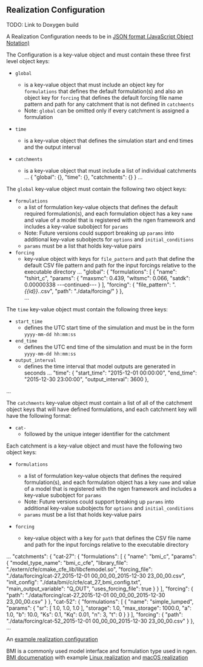 ## Realization Configuration

TODO: Link to Doxygen build

A Realization Configuration needs to be in [JSON format (JavaScript Object Notation)](https://www.json.org/json-en.html)

The Configuration is a key-value object and must contain these three first level object keys:
* `global` 
  * is a key-value object that must include an object key for `formulations` that defines the default formulation(s) and also an object key for `forcing` that defines the default forcing file name pattern and path for any catchment that is not defined in `catchments`
  * Note: `global` can be omitted only if every catchment is assigned a formulation 
        
* `time`
  * is a key-value object that defines the simulation start and end times and the output interval

* `catchments` 
  *  is a key-value object that must include a list of individual catchments
...
{
   "global": {},
   "time": {},
   "catchments": {}
} 
 ...

The `global` key-value object must contain the following two object keys:
* `formulations` 
  * a list of formulation key-value objects that defines the default required formulation(s), and each formulation object has a key `name` and value of a model that is registered with the ngen framework and includes a key-value subobject for `params` 
  * Note: Future versions could support breaking up `params` into additional key-value subobjects for `options` and `initial_conditions`
  * `params` must be a list that holds key-value pairs
* `forcing`
  * key-value object with keys for `file_pattern` and `path` that define the default CSV file pattern and path for the input forcings relative to the executable directory
...
"global": {
  "formulations": [
    {
        "name": "tshirt_c",
        "params": {
            "maxsmc": 0.439,
            "wltsmc": 0.066,
            "satdk": 0.00000338
        ---continued---
    }
  ],
  "forcing": {
      "file_pattern": ".*{{id}}.*.csv",
      "path": "./data/forcing/"
  }
},  
...

The `time` key-value object must contain the following three keys:
* `start_time`
  * defines the UTC start time of the simulation and must be in the form `yyyy-mm-dd hh:mm:ss`
* `end_time`
  * defines the UTC end time of the simulation and must be in the form `yyyy-mm-dd hh:mm:ss`
* `output_interval`
  * defines the time interval that model outputs are generated in seconds
...
"time": {
    "start_time": "2015-12-01 00:00:00",
    "end_time": "2015-12-30 23:00:00",
    "output_interval": 3600
},

...


The `catchments` key-value object must contain a list of all of the catchment object keys that will have defined formulations, and each catchment key will have the following format:
* `cat-` 
  * followed by the unique integer identifier for the catchment

Each catchment is a key-value object and must have the following two object keys:
* `formulations`
  * a list of formulation key-value objects that defines the required formulation(s), and each formulation object has a key `name` and value of a model that is registered with the ngen framework and includes a key-value subobject for `params`
  * Note: Future versions could support breaking up `params` into additional key-value subobjects for `options` and `initial_conditions`
  * `params` must be a list that holds key-value pairs
     
* `forcing`
  * key-value object with a key for `path` that defines the CSV file name and path for the input forcings relative to the executable directory

...
"catchments": {
    "cat-27": {
        "formulations": [
            {
                "name": "bmi_c",
                "params": {
                    "model_type_name": "bmi_c_cfe",
                    "library_file": "./extern/cfe/cmake_cfe_lib/libcfemodel.so",
                    "forcing_file": "./data/forcing/cat-27_2015-12-01 00_00_00_2015-12-30 23_00_00.csv",
                    "init_config": "./data/bmi/c/cfe/cat_27_bmi_config.txt",
                    "main_output_variable": "Q_OUT",
                    "uses_forcing_file": true
                }
            }
        ],
        "forcing": {
            "path": "./data/forcing/cat-27_2015-12-01 00_00_00_2015-12-30 23_00_00.csv"
        }
    },
    "cat-52": {
      "formulations": [
        {
          "name": "simple_lumped",
          "params": {
              "sr": [
                  1.0,
                  1.0,
                  1.0
              ],
              "storage": 1.0,
              "max_storage": 1000.0,
              "a": 1.0,
              "b": 10.0,
              "Ks": 0.1,
              "Kq": 0.01,
              "n": 3,
              "t": 0
        }
      }
    ],
    "forcing": {
        "path": "./data/forcing/cat-52_2015-12-01 00_00_00_2015-12-30 23_00_00.csv"
      }
    },
...

An [example realization configuration](https://github.com/NOAA-OWP/ngen/blob/master/data/example_realization_config.json)

BMI is a commonly used model interface and formulation type used in ngen. [BMI documenation](https://github.com/NOAA-OWP/ngen/blob/master/doc/BMI_MODELS.md) with example [Linux realization](https://github.com/NOAA-OWP/ngen/blob/master/data/example_realization_config_w_bmi_c__linux.json) and [macOS realization](https://github.com/NOAA-OWP/ngen/blob/master/data/example_realization_config_w_bmi_c__macos.json)

